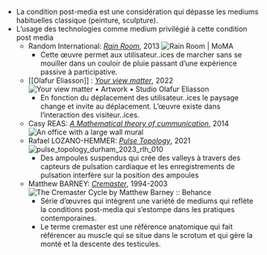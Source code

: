 - La condition post-media est une considération qui dépasse les mediums habituelles classique (peinture, sculpture).
- L’usage des technologies comme medium privilégié à cette condition post media
	- Random International: [*Rain Room*](https://www.moma.org/calendar/exhibitions/1352), 2013 ![Rain Room | MoMA](https://www.moma.org/d/assets/W1siZiIsIjIwMTYvMDUvMTYvM2RsOWlyZDlwdV9yYWluX3Jvb20zLmpwZyJdLFsicCIsImNvbnZlcnQiLCItcXVhbGl0eSA5MCAtcmVzaXplIDEyMDB4NjAwXHUwMDNlIl1d/rain_room3.jpg?sha=134c593796f5982a)
		- Cette œuvre permet aux utilisateur..ices de marcher sans se mouiller dans un couloir de pluie passant d’une expérience passive à participative.
	- [[Olafur Eliasson]] : [*Your view matter*](https://www.yourviewmatter.art/), 2022 ![Your view matter • Artwork • Studio Olafur Eliasson](https://res.cloudinary.com/olafureliasson-net/image/private/q_auto:eco,c_fit,h_640,w_640/img/sphere-your-view-matter-2022-detail_26746.jpg)
		- En fonction du déplacement des utilisateur..ices le paysage change et invite au déplacement. L’œuvre existe dans l’interaction des visiteur..ices.
	- Casy REAS: [*A Mathematical theory of cummunication*](https://landmarks.utexas.edu/artwork/mathematical-theory-communication#:~:text=A%20Mathematical%20Theory%20of%20Communication%20blends%20conceptual%20art%20and%20information,), 2014 ![An office with a large wall mural](https://landmarks.utexas.edu/sites/default/files/styles/wide_artwork/public/artwork-gallery-images/04_casey-reas_a-mathematical-theory-of-communication_photo-by-paul-bardagjy_optimized.jpg?itok=ZG7U7Zu1)
	- Rafael LOZANO-HEMMER: [*Pulse Topology*](https://www.lozano-hemmer.com/pulse_topology.php), 2021 ![pulse_topology_durham_2023_rlh_010](https://www.lozano-hemmer.com/image_sets/pulse_topology/durham_2023/pulse_topology_durham_2023_rlh_010.jpg)
		- Des ampoules suspendus qui crée des valleys à travers des capteurs de pulsation cardiaque et les enregistrements de pulsation interfère sur la position des ampoules
	- Matthew BARNEY: [*Cremaster*](https://fr.wikipedia.org/wiki/Cremaster_\(série_de_films\)), 1994-2003 ![The Cremaster Cycle by Matthew Barney :: Behance](https://mir-s3-cdn-cf.behance.net/project_modules/max_1200/a52c1f686129.572a00ccadc95.png)
		- Série d’œuvres qui intègrent une variété de mediums qui reflète la conditions post-media qui s’estompe dans les pratiques contemporaines.
		- Le terme cremaster est une référence anatomique qui fait référencer au muscle qui se situe dans le scrotum et qui gère la monté et la descente des testicules.